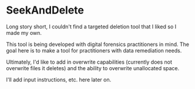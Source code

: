 # SeekAndDelete

Long story short, I couldn't find a targeted deletion tool that I liked so I made my own.

This tool is being developed with digital forensics practitioners in mind. The goal here is to make a tool for practitioners with data remediation needs.

Ultimately, I'd like to add in overwrite capabilities (currently does not overwrite files it deletes) and the ability to overwrite unallocated space.

I'll add input instructions, etc. here later on.
